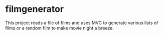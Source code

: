 # filmgenerator
This project reads a file of films and uses MVC to generate various lists of films or a random film to make movie night a breeze.
